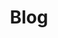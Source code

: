 ---
title: "Blog"
image: "none"
description: "The latest insights from the team at Petrin Development Services, focused on website best practices and marketing growth."

hero:
    title: "Latest Blog Posts"
    subtitle: "Insights on the Web & Marketing"
---